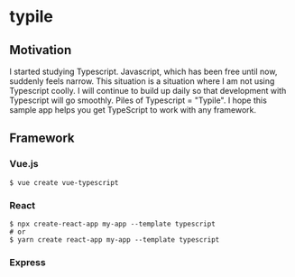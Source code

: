 # typile

## Motivation

I started studying Typescript. Javascript, which has been free until now, suddenly feels narrow. This situation is a situation where I am not using Typescript coolly.
I will continue to build up daily so that development with Typescript will go smoothly. Piles of Typescript = "Typile".
I hope this sample app helps you get TypeScript to work with any framework.

## Framework

### Vue.js

```shell
$ vue create vue-typescript
```

### React

```shell
$ npx create-react-app my-app --template typescript
# or
$ yarn create react-app my-app --template typescript
```

### Express
